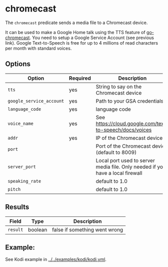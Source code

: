 # chromecast

The `chromecast` predicate sends a media file to a Chromecast device.

It can be used to make a Google Home talk using the TTS feature of [go-chromecast](https://github.com/vishen/go-chromecast#text-to-speech). You need to setup a Google Service Account (see previous link). Google Text-to-Speech is free for up to 4 millions of read characters per month with standard voices.

## Options

Option | Required | Description
---|---|---
`tts` | yes | String to say on the Chromecast device
`google_service_account` | yes | Path to your GSA credentials
`language_code` | yes | language code
`voice_name` | yes | See https://cloud.google.com/text-to-speech/docs/voices
`addr` | yes | IP of the Chromecast device
`port` | | Port of the Chromecast device (default to 8009)
`server_port` | | Local port used to server media file. Only needed if you have a local firewall
`speaking_rate` | | default to 1.0
`pitch` | |  default to 1.0


## Results

Field | Type | Description
---|---|---
`result` | boolean | false if something went wrong

## Example:

See Kodi example in [../../examples/kodi/kodi.yml](../../examples/kodi/kodi.yml).
